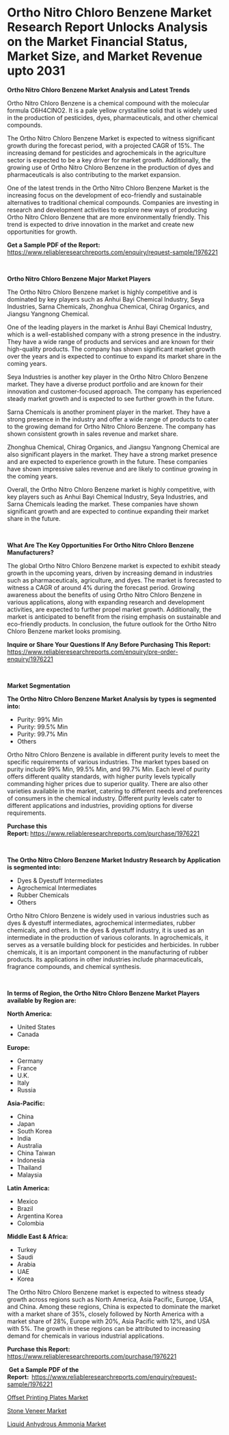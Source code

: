 <p><h1>Ortho Nitro Chloro Benzene Market Research Report Unlocks Analysis on the Market Financial Status, Market Size, and Market Revenue upto 2031</h1></p><p><strong>Ortho Nitro Chloro Benzene Market Analysis and Latest Trends</strong></p>
<p><p>Ortho Nitro Chloro Benzene is a chemical compound with the molecular formula C6H4ClNO2. It is a pale yellow crystalline solid that is widely used in the production of pesticides, dyes, pharmaceuticals, and other chemical compounds.</p><p>The Ortho Nitro Chloro Benzene Market is expected to witness significant growth during the forecast period, with a projected CAGR of 15%. The increasing demand for pesticides and agrochemicals in the agriculture sector is expected to be a key driver for market growth. Additionally, the growing use of Ortho Nitro Chloro Benzene in the production of dyes and pharmaceuticals is also contributing to the market expansion.</p><p>One of the latest trends in the Ortho Nitro Chloro Benzene Market is the increasing focus on the development of eco-friendly and sustainable alternatives to traditional chemical compounds. Companies are investing in research and development activities to explore new ways of producing Ortho Nitro Chloro Benzene that are more environmentally friendly. This trend is expected to drive innovation in the market and create new opportunities for growth.</p></p>
<p><strong>Get a Sample PDF of the Report:&nbsp;</strong> <a href="https://www.reliableresearchreports.com/enquiry/request-sample/1976221">https://www.reliableresearchreports.com/enquiry/request-sample/1976221</a></p>
<p>&nbsp;</p>
<p><strong>Ortho Nitro Chloro Benzene Major Market Players</strong></p>
<p><p>The Ortho Nitro Chloro Benzene market is highly competitive and is dominated by key players such as Anhui Bayi Chemical Industry, Seya Industries, Sarna Chemicals, Zhonghua Chemical, Chirag Organics, and Jiangsu Yangnong Chemical. </p><p>One of the leading players in the market is Anhui Bayi Chemical Industry, which is a well-established company with a strong presence in the industry. They have a wide range of products and services and are known for their high-quality products. The company has shown significant market growth over the years and is expected to continue to expand its market share in the coming years.</p><p>Seya Industries is another key player in the Ortho Nitro Chloro Benzene market. They have a diverse product portfolio and are known for their innovation and customer-focused approach. The company has experienced steady market growth and is expected to see further growth in the future.</p><p>Sarna Chemicals is another prominent player in the market. They have a strong presence in the industry and offer a wide range of products to cater to the growing demand for Ortho Nitro Chloro Benzene. The company has shown consistent growth in sales revenue and market share.</p><p>Zhonghua Chemical, Chirag Organics, and Jiangsu Yangnong Chemical are also significant players in the market. They have a strong market presence and are expected to experience growth in the future. These companies have shown impressive sales revenue and are likely to continue growing in the coming years.</p><p>Overall, the Ortho Nitro Chloro Benzene market is highly competitive, with key players such as Anhui Bayi Chemical Industry, Seya Industries, and Sarna Chemicals leading the market. These companies have shown significant growth and are expected to continue expanding their market share in the future.</p></p>
<p>&nbsp;</p>
<p><strong>What Are The Key Opportunities For Ortho Nitro Chloro Benzene Manufacturers?</strong></p>
<p><p>The global Ortho Nitro Chloro Benzene market is expected to exhibit steady growth in the upcoming years, driven by increasing demand in industries such as pharmaceuticals, agriculture, and dyes. The market is forecasted to witness a CAGR of around 4% during the forecast period. Growing awareness about the benefits of using Ortho Nitro Chloro Benzene in various applications, along with expanding research and development activities, are expected to further propel market growth. Additionally, the market is anticipated to benefit from the rising emphasis on sustainable and eco-friendly products. In conclusion, the future outlook for the Ortho Nitro Chloro Benzene market looks promising.</p></p>
<p><strong>Inquire or Share Your Questions If Any Before Purchasing This Report:</strong> <a href="https://www.reliableresearchreports.com/enquiry/pre-order-enquiry/1976221">https://www.reliableresearchreports.com/enquiry/pre-order-enquiry/1976221</a></p>
<p>&nbsp;</p>
<p><strong>Market Segmentation</strong></p>
<p><strong>The Ortho Nitro Chloro Benzene Market Analysis by types is segmented into:</strong></p>
<p><ul><li>Purity: 99% Min</li><li>Purity: 99.5% Min</li><li>Purity: 99.7% Min</li><li>Others</li></ul></p>
<p><p>Ortho Nitro Chloro Benzene is available in different purity levels to meet the specific requirements of various industries. The market types based on purity include 99% Min, 99.5% Min, and 99.7% Min. Each level of purity offers different quality standards, with higher purity levels typically commanding higher prices due to superior quality. There are also other varieties available in the market, catering to different needs and preferences of consumers in the chemical industry. Different purity levels cater to different applications and industries, providing options for diverse requirements.</p></p>
<p><strong>Purchase this Report:&nbsp;</strong><a href="https://www.reliableresearchreports.com/purchase/1976221">https://www.reliableresearchreports.com/purchase/1976221</a></p>
<p>&nbsp;</p>
<p><strong>The Ortho Nitro Chloro Benzene Market Industry Research by Application is segmented into:</strong></p>
<p><ul><li>Dyes & Dyestuff Intermediates</li><li>Agrochemical Intermediates</li><li>Rubber Chemicals</li><li>Others</li></ul></p>
<p><p>Ortho Nitro Chloro Benzene is widely used in various industries such as dyes & dyestuff intermediates, agrochemical intermediates, rubber chemicals, and others. In the dyes & dyestuff industry, it is used as an intermediate in the production of various colorants. In agrochemicals, it serves as a versatile building block for pesticides and herbicides. In rubber chemicals, it is an important component in the manufacturing of rubber products. Its applications in other industries include pharmaceuticals, fragrance compounds, and chemical synthesis.</p></p>
<p>&nbsp;</p>
<p><strong>In terms of Region, the Ortho Nitro Chloro Benzene Market Players available by Region are:</strong></p>
<p>
    <p> <strong> North America: </strong>
        <ul>
            <li>United States</li>
            <li>Canada</li>
        </ul>
        </p> 
    <p> <strong> Europe: </strong>
        <ul>
            <li>Germany</li>
            <li>France</li>
            <li>U.K.</li>
            <li>Italy</li>
            <li>Russia</li>
        </ul>
        </p> 
    <p> <strong> Asia-Pacific: </strong>
        <ul>
            <li>China</li>
            <li>Japan</li>
            <li>South Korea</li>
            <li>India</li>
            <li>Australia</li>
            <li>China Taiwan</li>
            <li>Indonesia</li>
            <li>Thailand</li>
            <li>Malaysia</li>
        </ul>
        </p> 
    <p> <strong> Latin America: </strong>
        <ul>
            <li>Mexico</li>
            <li>Brazil</li>
            <li>Argentina Korea</li>
            <li>Colombia</li>
        </ul>
        </p> 
    <p> <strong> Middle East & Africa: </strong>
        <ul>
            <li>Turkey</li>
            <li>Saudi</li>
            <li>Arabia</li>
            <li>UAE</li>
            <li>Korea</li>
        </ul>
    </p>
    </p>
<p><p>The Ortho Nitro Chloro Benzene market is expected to witness steady growth across regions such as North America, Asia Pacific, Europe, USA, and China. Among these regions, China is expected to dominate the market with a market share of 35%, closely followed by North America with a market share of 28%, Europe with 20%, Asia Pacific with 12%, and USA with 5%. The growth in these regions can be attributed to increasing demand for chemicals in various industrial applications.</p></p>
<p><strong>Purchase this Report: </strong><a href="https://www.reliableresearchreports.com/purchase/1976221">https://www.reliableresearchreports.com/purchase/1976221</a></p>
<p>&nbsp;<strong>Get a Sample PDF of the Report:&nbsp;&nbsp;</strong><a href="https://www.reliableresearchreports.com/enquiry/request-sample/1976221">https://www.reliableresearchreports.com/enquiry/request-sample/1976221</a></p>
<p><strong></strong></p>
<p><p><a href="https://github.com/dimitrishawkinswaynenp91rgz/Market-Research-Report-List-1/blob/main/offset-printing-plates-market.md">Offset Printing Plates Market</a></p><p><a href="https://github.com/danielneavesallisons03mba/Market-Research-Report-List-1/blob/main/stone-veneer-market.md">Stone Veneer Market</a></p><p><a href="https://github.com/changoleonlaverguenzanoexiste/Market-Research-Report-List-2/blob/main/liquid-anhydrous-ammonia-market.md">Liquid Anhydrous Ammonia Market</a></p></p>